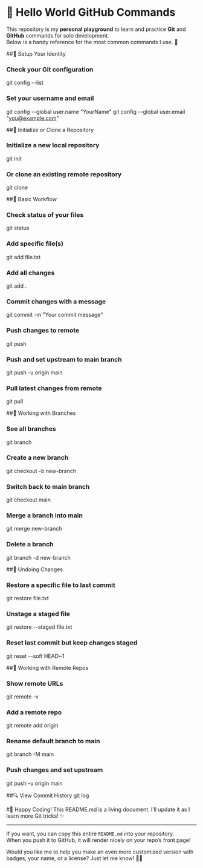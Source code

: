 # 👋 Hello World GitHub Commands

This repository is my **personal playground** to learn and practice **Git** and **GitHub** commands for solo development.  
Below is a handy reference for the most common commands I use. 🚀


##🔧 Setup Your Identity
### Check your Git configuration
git config --list

### Set your username and email
git config --global user.name "YourName"
git config --global user.email "you@example.com"

##📁 Initialize or Clone a Repository
### Initialize a new local repository
git init

### Or clone an existing remote repository
git clone <repo-url>

##📝 Basic Workflow
### Check status of your files
git status

### Add specific file(s)
git add file.txt

### Add all changes
git add .

### Commit changes with a message
git commit -m "Your commit message"

### Push changes to remote
git push

### Push and set upstream to main branch
git push -u origin main

### Pull latest changes from remote
git pull

##🌿 Working with Branches
### See all branches
git branch

### Create a new branch
git checkout -b new-branch

### Switch back to main branch
git checkout main

### Merge a branch into main
git merge new-branch

### Delete a branch
git branch -d new-branch

##🧹 Undoing Changes
### Restore a specific file to last commit
git restore file.txt

### Unstage a staged file
git restore --staged file.txt

### Reset last commit but keep changes staged
git reset --soft HEAD~1

##📡 Working with Remote Repos
### Show remote URLs
git remote -v

### Add a remote repo
git remote add origin <url>

### Rename default branch to main
git branch -M main

### Push changes and set upstream
git push -u origin main

##🔍 View Commit History
git log

#🎉 Happy Coding!
This README.md is a living document.
I’ll update it as I learn more Git tricks! ✨


---

If you want, you can copy this entire `README.md` into your repository.  
When you push it to GitHub, it will render nicely on your repo’s front page!

Would you like me to help you make an even more customized version with badges, your name, or a license? Just let me know! 🚀✨

